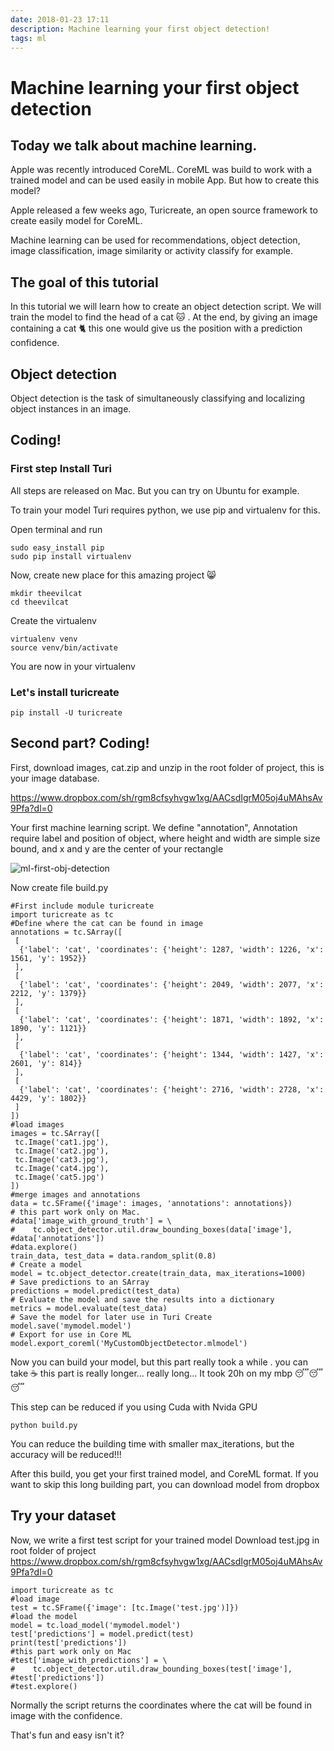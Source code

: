 ```yaml
---
date: 2018-01-23 17:11
description: Machine learning your first object detection!
tags: ml
---
```

# Machine learning your first object detection

## Today we talk about machine learning.

Apple was recently introduced CoreML. CoreML was build to work with a trained model and can be used easily in mobile App. But how to create this model?

Apple released a few weeks ago, Turicreate, an open source framework to create easily model for CoreML.

Machine learning can be used for recommendations, object detection, image classification, image similarity or activity classify for example.

## The goal of this tutorial
In this tutorial we will learn how to create an object detection script. We will train the model to find the head of a cat 🐱 . At the end, by giving an image containing a cat 🐈 this one would give us the position with a prediction confidence.

## Object detection
Object detection is the task of simultaneously classifying and localizing object instances in an image.

## Coding!
### First step Install Turi
All steps are released on Mac. But you can try on Ubuntu for example.

To train your model Turi requires python, we use pip and virtualenv for this. 

Open terminal and run

```
sudo easy_install pip 
sudo pip install virtualenv
```

Now, create new place for this amazing project 😸

```
mkdir theevilcat
cd theevilcat
```

Create the virtualenv

```
virtualenv venv
source venv/bin/activate
```

You are now in your virtualenv

### Let's install turicreate

```
pip install -U turicreate
```

## Second part? Coding!

First, download images, cat.zip and unzip in the root folder of project, this is your image database. 

https://www.dropbox.com/sh/rgm8cfsyhvgw1xg/AACsdIgrM05oj4uMAhsAv9Pfa?dl=0

Your first machine learning script. We define "annotation",
Annotation require label and position of object, where height and width are simple size bound, and x and y are the center of your rectangle

![ml-first-obj-detection](https://maxime.marinel.me/img/ml-first-obj-detection/ball.png)


Now create file build.py

```
#First include module turicreate
import turicreate as tc
#Define where the cat can be found in image
annotations = tc.SArray([
 [
  {'label': 'cat', 'coordinates': {'height': 1287, 'width': 1226, 'x': 1561, 'y': 1952}}
 ],
 [
  {'label': 'cat', 'coordinates': {'height': 2049, 'width': 2077, 'x': 2212, 'y': 1379}}
 ],
 [
  {'label': 'cat', 'coordinates': {'height': 1871, 'width': 1892, 'x': 1890, 'y': 1121}}
 ],
 [
  {'label': 'cat', 'coordinates': {'height': 1344, 'width': 1427, 'x': 2601, 'y': 814}}
 ],
 [
  {'label': 'cat', 'coordinates': {'height': 2716, 'width': 2728, 'x': 4429, 'y': 1802}}
 ]
])
#load images
images = tc.SArray([
 tc.Image('cat1.jpg'),
 tc.Image('cat2.jpg'),
 tc.Image('cat3.jpg'),
 tc.Image('cat4.jpg'),
 tc.Image('cat5.jpg')
])
#merge images and annotations
data = tc.SFrame({'image': images, 'annotations': annotations})
# this part work only on Mac.
#data['image_with_ground_truth'] = \
#    tc.object_detector.util.draw_bounding_boxes(data['image'], #data['annotations'])
#data.explore()
train_data, test_data = data.random_split(0.8)
# Create a model
model = tc.object_detector.create(train_data, max_iterations=1000)
# Save predictions to an SArray
predictions = model.predict(test_data)
# Evaluate the model and save the results into a dictionary
metrics = model.evaluate(test_data)
# Save the model for later use in Turi Create
model.save('mymodel.model')
# Export for use in Core ML
model.export_coreml('MyCustomObjectDetector.mlmodel')
``` 

Now you can build your model, but this part really took a while . you can take ☕️ this part is really longer… really long… It took 20h on my mbp 😴😴😴

This step can be reduced if you using Cuda with Nvida GPU

```
python build.py
```

You can reduce the building time with smaller max_iterations, but the accuracy will be reduced!!!

After this build, you get your first trained model, and CoreML format.
If you want to skip this long building part, you can download model from dropbox

## Try your dataset

Now, we write a first test script for your trained model
Download test.jpg in root folder of project https://www.dropbox.com/sh/rgm8cfsyhvgw1xg/AACsdIgrM05oj4uMAhsAv9Pfa?dl=0

```
import turicreate as tc
#load image 
test = tc.SFrame({'image': [tc.Image('test.jpg')]})
#load the model
model = tc.load_model('mymodel.model')
test['predictions'] = model.predict(test)
print(test['predictions'])
#this part work only on Mac
#test['image_with_predictions'] = \
#    tc.object_detector.util.draw_bounding_boxes(test['image'], #test['predictions'])
#test.explore()
```

Normally the script returns the coordinates where the cat will be found in image with the confidence.

That's fun and easy isn't it?
